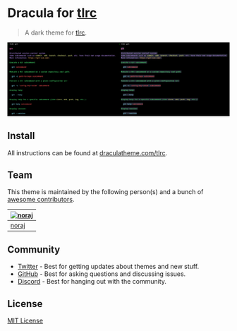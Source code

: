 # Dracula for [tlrc](https://github.com/tldr-pages/tlrc)

> A dark theme for [tlrc](https://github.com/tldr-pages/tlrc).

![Screenshot](./screenshot.png)

## Install

All instructions can be found at [draculatheme.com/tlrc](https://draculatheme.com/tlrc).

## Team

This theme is maintained by the following person(s) and a bunch of [awesome contributors](https://github.com/dracula/tlrc/graphs/contributors).

| [![noraj](https://github.com/noraj.png?size=100)](https://github.com/noraj) |
| ---------------------------------------------------------------------------------------- |
| [noraj](https://github.com/noraj)                                               |

## Community

- [Twitter](https://twitter.com/draculatheme) - Best for getting updates about themes and new stuff.
- [GitHub](https://github.com/dracula/dracula-theme/discussions) - Best for asking questions and discussing issues.
- [Discord](https://draculatheme.com/discord-invite) - Best for hanging out with the community.

## License

[MIT License](./LICENSE)

